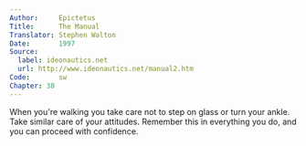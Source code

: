 ```yaml
---
Author:     Epictetus  
Title:      The Manual  
Translator: Stephen Walton  
Date:       1997  
Source:
  label: ideonautics.net
  url: http://www.ideonautics.net/manual2.htm
Code:       sw  
Chapter: 38
---
```


When you're walking you take care not to step on glass or turn your ankle. Take
similar care of your attitudes. Remember this in everything you do, and you can
proceed with confidence.


